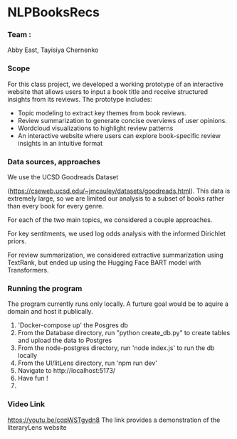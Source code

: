 # NLPBooksRecs
### Team : 
Abby East, 
Tayisiya Chernenko
### Scope
For this class project, we developed a working prototype of an interactive website that allows users
to input a book title and receive structured insights from its reviews. The prototype includes:

* Topic modeling to extract key themes from book reviews.
* Review summarization to generate concise overviews of user opinions.
* Wordcloud visualizations to highlight review patterns
* An interactive website where users can explore book-specific review insights in an intuitive format

### Data sources, approaches
We use the UCSD Goodreads Dataset

(https://cseweb.ucsd.edu/~jmcauley/datasets/goodreads.html). This data is extremely large, so we are limited
our analysis to a subset of books rather than every book for every genre.

For each of the two main topics, we considered a couple approaches.

For key sentitments, we used log odds analysis with the informed Dirichlet priors.

For review summarization, we considered extractive summarization using TextRank,
but ended up using the Hugging Face BART model with Transformers.

### Running the program
The program currently runs only locally. A furture goal would be to aquire a domain and host it publically. 
1. 'Docker-compose up' the Posgres db
2. From the Database directory, run "python create_db.py" to create tables and upload the data to Postgres
3. From the node-postgres directory, run 'node index.js' to run the db locally
4. From the UI/litLens directory, run 'npm run dev'
5. Navigate to http://localhost:5173/
6. Have fun !
7. 
### Video Link 
https://youtu.be/cqpWSTgydn8
The link provides a demonstration of the literaryLens website

